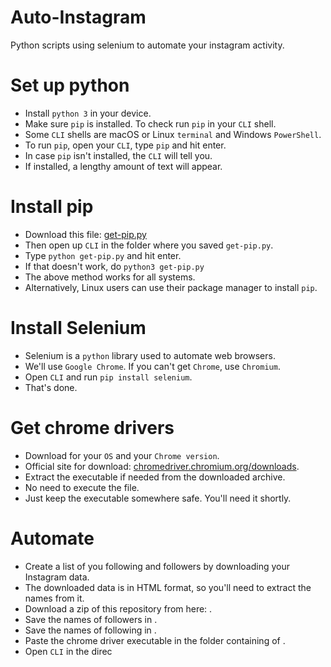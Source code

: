 # Auto-Instagram
Python scripts using selenium to automate your instagram activity.

# Set up python
- Install `python 3` in your device.
- Make sure `pip` is installed. To check run `pip` in your `CLI` shell.
- Some `CLI` shells are macOS or Linux `terminal` and Windows `PowerShell`.
- To run `pip`, open your `CLI`, type `pip` and hit enter.
- In case `pip` isn't installed, the `CLI` will tell you.
- If installed, a lengthy amount of text will appear.

# Install pip
- Download this file: [get-pip.py](https://bootstrap.pypa.io/get-pip.py)
- Then open up `CLI` in the folder where you saved `get-pip.py`.
- Type `python get-pip.py` and hit enter.
- If that doesn't work, do `python3 get-pip.py`
- The above method works for all systems.
- Alternatively, Linux users can use their package manager to install `pip`.

# Install Selenium
- Selenium is a `python` library used to automate web browsers.
- We'll use `Google Chrome`. If you can't get `Chrome`, use `Chromium`.
- Open `CLI` and run `pip install selenium`.
- That's done.

# Get chrome drivers
- Download for your `OS` and your `Chrome version`.
- Official site for download: [chromedriver.chromium.org/downloads](https://chromedriver.chromium.org/downloads).
- Extract the executable if needed from the downloaded archive.
- No need to execute the file.
- Just keep the executable somewhere safe. You'll need it shortly.

# Automate
- Create a list of you following and followers by downloading your Instagram data.
- The downloaded data is in HTML format, so you'll need to extract the names from it.
- Download a zip of this repository from here: []().
- Save the names of followers in []().
- Save the names of following in []().
- Paste the chrome driver executable in the folder containing of []().
- Open `CLI` in the direc

